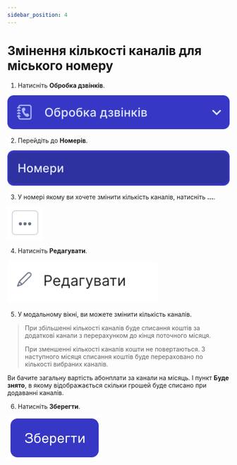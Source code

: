 ```yaml
---
sidebar_position: 4
---
```


# Змінення кількості каналів для міського номеру

1. Натисніть **Обробка дзвінків**.

![](../img/call-processing/i-numbers-3.svg)

2. Перейдіть до **Номерів**.

![](../img/call-processing/i-numbers-4.svg)

3. У номері якому ви хочете змінити кількість каналів, натисніть **...**.

![](../img/widgets/callback-widget/edit-callback/call-back-menu-button.svg)

4. Натисніть **Редагувати**.

![](../img/widgets/callback-widget/edit-callback/call-back-menu-edit-button.svg)

5. У модальному вікні, ви можете змінити кількість каналів.

>При збільшенні кількості каналів буде списання коштів за додаткові канали з перерахунком до кінця поточного місяця.
>
> При зменшенні кількості каналів кошти не повертаються. З наступного місяця списання коштів буде перераховано по кількості вибраних каналів.

Ви бачите загальну вартість абонплати за канали на місяць. І пункт **Буде знято**, в якому відображається скільки грошей буде списано при додаванні каналів.

6. Натисніть **Зберегти**.

![](../img/call-processing/i-numbers-15.svg)
